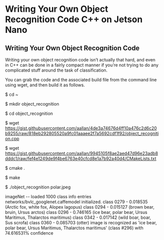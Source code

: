 # Writing Your Own Object Recognition Code C++ on Jetson Nano

## Writing Your Own Object Recognition Code
Writing your own object recognition code isn’t actually that hard, and even in C++ can be done in a fairly compact manner if you’re not trying to do any complicated stuff around the task of classification.

You can grab the code and the associated build file from the command line using wget, and then build it as follows.

$ cd ~

$ mkdir object_recognition

$ cd object_recognition

$ wget https://gist.githubusercontent.com/aallan/4de3a74676d4ff10a476c2d6c20b9255/raw/818eb292805520a9fc01aaaee2f7a5692cdf1f92/object_recognition.cpp

$ wget https://gist.githubusercontent.com/aallan/9945105f8ae2aed47d96e23adb8dddc1/raw/fef4e1249de9f4be6763e40cfcd8e1a7b92a40d4/CMakeLists.txt

$ cmake .

$ make

$ ./object_recognition polar.jpeg

imageNet -- loaded 1000 class info entries <br />
networks/bvlc_googlenet.caffemodel initialized.
class 0279 - 0.018535  (Arctic fox, white fox, Alopex lagopus)
class 0294 - 0.015127  (brown bear, bruin, Ursus arctos)
class 0296 - 0.746165  (ice bear, polar bear, Ursus Maritimus, Thalarctos maritimus)
class 0342 - 0.017142  (wild boar, boar, Sus scrofa)
class 0360 - 0.085703  (otter)
image is recognized as 'ice bear, polar bear, Ursus Maritimus, Thalarctos maritimus' (class #296) with 74.616531% confidence



